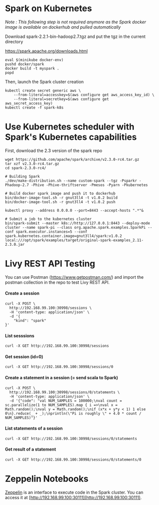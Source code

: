 # Spark on Kubernetes

_Note : This following step is not required anymore as the Spark docker image is available on dockerhub and pulled automatically_

Download spark-2.2.1-bin-hadoop2.7.tgz and put the tgz in the current directory

https://spark.apache.org/downloads.html

```shell
eval $(minikube docker-env)
pushd docker/spark
docker build -t myspark .
popd

```

Then, launch the Spark cluster creation

``` shell
kubectl create secret generic aws \
    --from-literal=accesskey=$(aws configure get aws_access_key_id) \
    --from-literal=secretkey=$(aws configure get aws_secret_access_key)
kubectl create -f spark-k8s
```

# Use Kubernetes scheduler with Spark's Kubernetes capabilities

First, download the 2.3 version of the spark repo

``` shell
wget https://github.com/apache/spark/archive/v2.3.0-rc4.tar.gz
tar xzf v2.3.0-rc4.tar.gz
cd spark-2.3.0-rc4/

# Building Spark
./dev/make-distribution.sh --name custom-spark --tgz -Psparkr -Phadoop-2.7 -Phive -Phive-thriftserver -Pmesos -Pyarn -Pkubernetes

```

``` shell
# Build docker spark image and push it to dockerhub
bin/docker-image-tool.sh -r gnut3ll4 -t v1.0.2 build
bin/docker-image-tool.sh -r gnut3ll4 -t v1.0.2 push

kubectl proxy --address 0.0.0.0 --port=8443 --accept-hosts ".*"&

# Submit a job to the kubernetes cluster
bin/spark-submit --master k8s://http://127.0.0.1:8443 --deploy-mode cluster --name spark-pi --class org.apache.spark.examples.SparkPi --conf spark.executor.instances=5 --conf spark.kubernetes.container.image=gnut3ll4/spark:v1.0.2 local:///opt/spark/examples/target/original-spark-examples_2.11-2.3.0.jar
```


# Livy REST API Testing

You can use Postman (https://www.getpostman.com/) and import the postman collection in the repo to test Livy REST API.

#### Create a session
```shell
curl -X POST \
  http://192.168.99.100:30998/sessions \
  -H 'content-type: application/json' \
  -d '{
	"kind": "spark"
}'
```

#### List sesssions
```shell
curl -X GET http://192.168.99.100:30998/sessions
```
#### Get session (id=0)

```shell
curl -X GET http://192.168.99.100:30998/sessions/0
```

#### Create a statement in a session (= send scala to Spark)

```shell
curl -X POST \
  http://192.168.99.100:30998/sessions/0/statements \
  -H 'content-type: application/json' \
  -d '{"code": "val NUM_SAMPLES = 100000;\nval count = sc.parallelize(1 to NUM_SAMPLES).map { i =>\nval x = Math.random();\nval y = Math.random();\nif (x*x + y*y < 1) 1 else 0\n}.reduce(_ + _);\nprintln(\"Pi is roughly \" + 4.0 * count / NUM_SAMPLES)"}'
```

#### List statements of a session

```shell
curl -X GET http://192.168.99.100:30998/sessions/0/statements
```

#### Get result of a statement

```shell
curl -X GET http://192.168.99.100:30998/sessions/0/statements/0
```

# Zeppelin Notebooks

[Zeppelin](https://zeppelin.apache.org/) is an interface to execute code in the Spark cluster. You can access it at [http://192.168.99.100:30111](http://192.168.99.100:30111).
